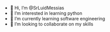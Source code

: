 - 👋 Hi, I’m @SrLuidMessias
- 👀 I’m interested in learning python
- 🌱 I’m currently learning software engineering
- 💞️ I’m looking to collaborate on my skills

<!---
SrLuidMessias/SrLuidMessias is a ✨ special ✨ repository because its `README.md` (this file) appears on your GitHub profile.
You can click the Preview link to take a look at your changes.
--->
